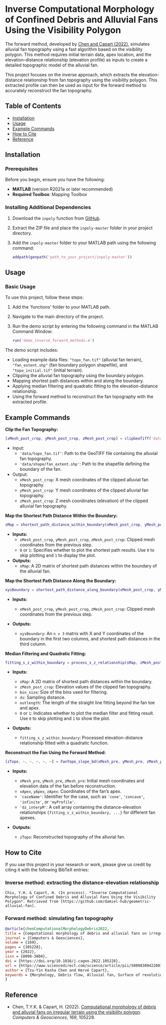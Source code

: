 # Inverse Computational Morphology of Confined Debris and Alluvial Fans Using the Visibility Polygon

The forward method, developed by [Chen and Capart (2022)](https://doi.org/10.1016/j.cageo.2022.105228), simulates alluvial fan topography using a fast algorithm based on the visibility polygon. This method requires initial terrain data, apex location, and the elevation-distance relationship (elevation profile) as inputs to create a detailed topographic model of the alluvial fan.

This project focuses on the inverse approach, which extracts the elevation-distance relationship from fan topography using the visibility polygon. This extracted profile can then be used as input for the forward method to accurately reconstruct the fan topography.

## Table of Contents

- [Installation](#installation)
- [Usage](#usage)
- [Example Commands](#example-commands)
- [How to Cite](#how-to-cite)
- [Reference](#reference)


## Installation

### Prerequisites

Before you begin, ensure you have the following:

- **MATLAB** (version R2021a or later recommended)
- **Required Toolbox**: Mapping Toolbox

### Installing Additional Dependencies

1. Download the `inpoly` function from [GitHub](https://github.com/dengwirda/inpoly).
2. Extract the ZIP file and place the `inpoly-master` folder in your project directory.
3. Add the `inpoly-master` folder to your MATLAB path using the following command:

    ```matlab
    addpath(genpath('path_to_your_project/inpoly-master'))
    ```

## Usage

### Basic Usage

To use this project, follow these steps:

1. Add the 'functions' folder to your MATLAB path.
2. Navigate to the main directory of the project.
3. Run the demo script by entering the following command in the MATLAB Command Window:

    ```matlab
    run('demo_inverse_forward_methods.m')
    ```

The demo script includes:
- Loading example data files: `"topo_fan.tif"` (alluvial fan terrain), `"fan_extent.shp"` (fan boundary polygon shapefile), and `"topo_initial.tif"` (initial terrain).
- Clipping the alluvial fan topography using the boundary polygon.
- Mapping shortest path distances within and along the boundary.
- Applying median filtering and quadratic fitting to the elevation-distance relationship.
- Using the forward method to reconstruct the fan topography with the extracted profile.

## Example Commands

**Clip the Fan Topography:**

```matlab
[xMesh_post_crop, yMesh_post_crop, zMesh_post_crop] = clipGeoTiff('data/topo_fan.tif', 'data/shape/fan_extent.shp');
```
- Input: 
  - `'data/topo_fan.tif'`: Path to the GeoTIFF file containing the alluvial fan topography.
  - `'data/shape/fan_extent.shp'`: Path to the shapefile defining the boundary of the fan.
- Output:
  - `xMesh_post_crop`: X mesh coordinates of the clipped alluvial fan topography.
  - `yMesh_post_crop`: Y mesh coordinates of the clipped alluvial fan topography.
  - `zMesh_post_crop`: Z mesh coordinates (elevation) of the clipped alluvial fan topography.



**Map the Shortest Path Distance Within the Boundary:**

```matlab
sMap = shortest_path_distance_within_boundary(xMesh_post_crop, yMesh_post_crop, zMesh_post_crop, 0);
```

- **Inputs:**
  - `xMesh_post_crop`, `yMesh_post_crop`, `zMesh_post_crop`: Clipped mesh coordinates from the previous step.
  - `0` or `1`: Specifies whether to plot the shortest path results. Use `0` to skip plotting and `1` to display the plot.
- **Outputs:**
  - `sMap`: A 2D matrix of shortest path distances within the boundary of the alluvial fan.

**Map the Shortest Path Distance Along the Boundary:**

```matlab
xysBoundary = shortest_path_distance_along_boundary(xMesh_post_crop, yMesh_post_crop, zMesh_post_crop);
```

- **Inputs:**
  - `xMesh_post_crop`, `yMesh_post_crop`, `zMesh_post_crop`: Clipped mesh coordinates from the previous step.

- **Outputs:**
  - `xysBoundary`: An `n × 3` matrix with X and Y coordinates of the boundary in the first two columns, and shortest path distances in the third column.

**Median Filtering and Quadratic Fitting:**

```matlab
fitting_s_z_within_boundary = process_s_z_relationship(sMap, zMesh_post_crop, bin_size, ds, outlength, 1);
```

- **Inputs:**
  - `sMap`: A 2D matrix of shortest path distances within the boundary.
  - `zMesh_post_crop`: Elevation values of the clipped fan topography.
  - `bin_size`: Size of the bins used for filtering.
  - `ds`: Sampling distance.
  - `outlength`: The length of the straight line fitting beyond the fan toe and apex.
  - `0` or `1`: Indicates whether to plot the median filter and fitting result. Use `0` to skip plotting and `1` to show the plot.

- **Outputs:**
  - `fitting_s_z_within_boundary`: Processed elevation-distance relationship fitted with a quadratic function.

**Reconstruct the Fan Using the Forward Method:**

```matlab
[zTopo, ~, ~, ~, ~, ~] = FanTopo_slope_bd(xMesh_pre, yMesh_pre, zMesh_pre, xApex, yApex, zApex, 'caseName', 'myProfile', 'dz_interpM', {fitting_s_z_within_boundary});
```

- **Inputs:**
  - `xMesh_pre`, `yMesh_pre`, `zMesh_pre`: Initial mesh coordinates and elevation data of the fan before reconstruction.
  - `xApex`, `yApex`, `zApex`: Coordinates of the fan’s apex.
  - `'caseName'`: Identifier for the case, such as `'cone'`, `'concave'`, `'infinite'`, or `'myProfile'`.
  - `'dz_interpM'`: A cell array containing the distance-elevation relationships `{fitting_s_z_within_boundary, ...}` for different fan apexes.

- **Outputs:**
  - `zTopo`: Reconstructed topography of the alluvial fan.


## How to Cite

If you use this project in your research or work, please give us credit by citing it with the following BibTeX entries:

### Inverse method: extracting the distance-elevation relationship
```
Chiu, Y.H. & Capart, H. (In process). *Inverse Computational Morphology of Confined Debris and Alluvial Fans Using the Visibility Polygon*. Retrieved from [https://github.com/damiel-hub/geometric-alluvial-fan].
```
### Forward method: simulating fan topography

```bibtex
@article{chenComputationalMorphologyDebris2022,
title = {Computational morphology of debris and alluvial fans on irregular terrain using the visibility polygon},
journal = {Computers & Geosciences},
volume = {169},
pages = {105228},
year = {2022},
issn = {0098-3004},
doi = {https://doi.org/10.1016/j.cageo.2022.105228},
url = {https://www.sciencedirect.com/science/article/pii/S0098300422001777},
author = {Tzu-Yin Kasha Chen and Hervé Capart},
keywords = {Morphology, Debris flow, Alluvial fan, Surface of revolution, Eikonal equation, Visibility polygon}
}
```


## Reference

- Chen, T.Y.K. & Capart, H. (2022). [Computational morphology of debris and alluvial fans on irregular terrain using the visibility polygon](https://doi.org/10.1016/j.cageo.2022.105228). *Computers & Geosciences*, *169*, 105228.


